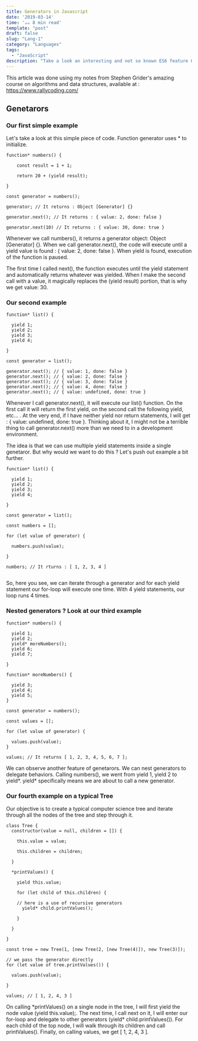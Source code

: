 ```yaml
---
title: Generators in Javascript
date: '2019-03-14'
time: '☕️☕️ 8 min read'
template: "post"
draft: false
slug: "Lang-1"
category: "Languages"
tags:
  - "JavaScript"
description: "Take a look an interesting and not so known ES6 feature Generators."
---
```


This article was done using my notes from Stephen Grider's amazing course on algorithms and data structures, available at : https://www.rallycoding.com/

## Genetarors

### Our first simple example

Let's take a look at this simple piece of code. Function generator uses \* to initialize.

```
function* numbers() {

    const result = 1 + 1;

    return 20 + (yield result);

}

const generator = numbers();

generator; // It returns : Object [Generator] {}

generator.next(); // It returns : { value: 2, done: false }

generator.next(10) // It returns : { value: 30, done: true }

```

Whenever we call numbers(), it returns a generator object: Object [Generator] {}. When we call generator.next(), the code will execute until a yield value is found : { value: 2, done: false }. When yield is found, execution of the function is paused.

The first time I called next(), the function executes until the yield statement and automatically returns whatever was yielded. When I make the second call with a value, it magically replaces the (yield result) portion, that is why we get value: 30.

### Our second example

```
function* list() {

  yield 1;
  yield 2;
  yield 3;
  yield 4;

}

const generator = list();

generator.next(); // { value: 1, done: false }
generator.next(); // { value: 2, done: false }
generator.next(); // { value: 3, done: false }
generator.next(); // { value: 4, done: false }
generator.next(); // { value: undefined, done: true }

```

Whenever I call generator.next(), it will execute our list() function. On the first call it will return the first yield, on the second call the following yield, etc... .
At the very end, if I have neither yield nor return statements, I will get : { value: undefined, done: true }. Thinking about it, I might not be a terrible thing to call generator.next() more than we need to in a development environment.

The idea is that we can use multiple yield statements inside a single genetaror. But why would we want to do this ? Let's push out example a bit further.

```
function* list() {

  yield 1;
  yield 2;
  yield 3;
  yield 4;

}

const generator = list();

const numbers = [];

for (let value of generator) {

  numbers.push(value);

}

numbers; // It rturns : [ 1, 2, 3, 4 ]


```

So, here you see, we can iterate through a generator and for each yield statement our for-loop will execute one time. With 4 yield statements, our loop runs 4 times.

### Nested generators ? Look at our third example

```
function* numbers() {

  yield 1;
  yield 2;
  yield* moreNumbers();
  yield 6;
  yield 7;

}

function* moreNumbers() {

  yield 3;
  yield 4;
  yield 5;
}

const generator = numbers();

const values = [];

for (let value of generator) {

  values.push(value);
}

values; // It returns [ 1, 2, 3, 4, 5, 6, 7 ];
```

We can observe another feature of genetarors. We can nest generators to delegate behaviors. Calling numbers(), we went from yield 1, yield 2 to yield\*. yield\* specifically means we are about to call a new generator.

### Our fourth example on a typical Tree

Our objective is to create a typical computer science tree and iterate through all the nodes of the tree and step through it.

```
class Tree {
  constructor(value = null, children = []) {

    this.value = value;

    this.children = children;

  }

  *printValues() {

    yield this.value;

    for (let child of this.children) {

    // here is a use of recursive generators
      yield* child.printValues();

    }

  }

}

const tree = new Tree(1, [new Tree(2, [new Tree(4)]), new Tree(3)]);

// we pass the generator directly
for (let value of tree.printValues()) {

  values.push(value);

}

values; // [ 1, 2, 4, 3 ]

```

On calling \*printValues() on a single node in the tree, I will first yield the node value (yield this.value);.
The next time, I call next on it, I will enter our for-loop and delegate to other generators (yield\* child.printValues()).
For each child of the top node, I will walk through its children and call printValues(). Finally, on calling values, we get [ 1, 2, 4, 3 ].
